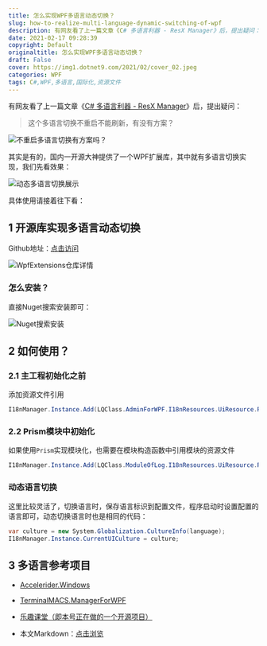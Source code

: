 ```yaml
---
title: 怎么实现WPF多语言动态切换？
slug: how-to-realize-multi-language-dynamic-switching-of-wpf
description: 有网友看了上一篇文章《C# 多语言利器 - ResX Manager》后，提出疑问：这个多语言切换不重启不能刷新，有没有方案？
date: 2021-02-17 09:28:39
copyright: Default
originaltitle: 怎么实现WPF多语言动态切换？
draft: False
cover: https://img1.dotnet9.com/2021/02/cover_02.jpeg
categories: WPF
tags: C#,WPF,多语言,国际化,资源文件
---
```


有网友看了上一篇文章《[C# 多语言利器 - ResX Manager](https://mp.weixin.qq.com/s/cGxJE0HnhPJn9lhwGBIMUQ)》后，提出疑问：
>这个多语言切换不重启不能刷新，有没有方案？

![不重启多语言切换有方案吗？](https://img1.dotnet9.com/2021/02/0201.png)

其实是有的，国内一开源大神提供了一个WPF扩展库，其中就有多语言切换实现，我们先看效果：

![动态多语言切换展示](https://img1.dotnet9.com/2021/02/0202.gif)

具体使用请接着往下看：

## 1 开源库实现多语言动态切换

Github地址：[点击访问](https://github.com/DingpingZhang/WpfExtensions)

![WpfExtensions仓库详情](https://img1.dotnet9.com/2021/02/0203.gif)

### 怎么安装？

直接Nuget搜索安装即可：

![Nuget搜索安装](https://img1.dotnet9.com/2021/02/0204.png)

## 2 如何使用？

### 2.1 主工程初始化之前

添加资源文件引用

```C#
I18nManager.Instance.Add(LQClass.AdminForWPF.I18nResources.UiResource.ResourceManager);
```

### 2.2 Prism模块中初始化

如果使用`Prism`实现模块化，也需要在模块构造函数中引用模块的资源文件

```C#
I18nManager.Instance.Add(LQClass.ModuleOfLog.I18nResources.UiResource.ResourceManager);
```

### 动态语言切换

这里比较灵活了，切换语言时，保存语言标识到配置文件，程序启动时设置配置的语言即可，动态切换语言时也是相同的代码：

```C#
var culture = new System.Globalization.CultureInfo(language);
I18nManager.Instance.CurrentUICulture = culture;
```

## 3 多语言参考项目

- [Accelerider.Windows](https://github.com/Accelerider/Accelerider.Windows)
- [TerminalMACS.ManagerForWPF](https://github.com/dotnet9/TerminalMACS.ManagerForWPF)
- [乐趣课堂（即本号正在做的一个开源项目）](https://github.com/dotnet9/lqclass.com)

- 本文Markdown：[点击浏览](https://github.com/dotnet9/Assets.Dotnet9/blob/main/2021/02/2021-02-17_01.md)
